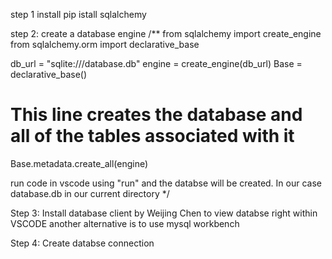 step 1
install pip istall sqlalchemy

step 2:
create a database engine
/\*\*
from sqlalchemy import create_engine
from sqlalchemy.orm import declarative_base

db_url = "sqlite:///database.db"
engine = create_engine(db_url)
Base = declarative_base()

# This line creates the database and all of the tables associated with it

Base.metadata.create_all(engine)

run code in vscode using "run" and the databse will be created. In our case database.db in our current directory
\*/

Step 3:
Install database client by Weijing Chen
to view databse right within VSCODE another alternative is to use mysql workbench

Step 4:
Create databse connection

